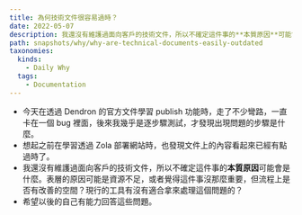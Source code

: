 ```yaml
---
title: 為何技術文件很容易過時？
date: 2022-05-07
description: 我還沒有維護過面向客戶的技術文件，所以不確定這件事的**本質原因**可能會是什麼。表層的原因可能是資源不足，或者覺得這件事沒那麼重要，但流程上是否有改善的空間？現行的工具有沒有適合拿來處理這個問題的？
path: snapshots/why/why-are-technical-documents-easily-outdated
taxonomies:
  kinds: 
    - Daily Why
  tags: 
    - Documentation
---
```


- 今天在透過 Dendron 的官方文件學習 publish 功能時，走了不少彎路，一直卡在一個 bug 裡面，後來我幾乎是逐步驟測試，才發現出現問題的步驟是什麼。
- 想起之前在學習透過 Zola 部署網站時，也發現文件上的內容看起來已經有點過時了。
- 我還沒有維護過面向客戶的技術文件，所以不確定這件事的**本質原因**可能會是什麼。表層的原因可能是資源不足，或者覺得這件事沒那麼重要，但流程上是否有改善的空間？現行的工具有沒有適合拿來處理這個問題的？
- 希望以後的自己有能力回答這些問題。